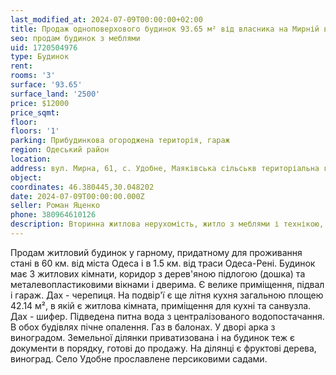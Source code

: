 ```yaml
---
last_modified_at: 2024-07-09T00:00:00+02:00
title: Продаж одноповерхового будинок 93.65 м² від власника на Мирній в с. Удобне
seo: продам будинок з меблями
uid: 1720504976
type: Будинок
rent:
rooms: '3'
surface: '93.65'
surface_land: '2500'
price: $12000
price_sqmt:
floor:
floors: '1'
parking: Прибудинкова огороджена територія, гараж
region: Одеський район
location:
address: вул. Мирна, 61, с. Удобне, Маяківська сільськв територіальна громада
object:
coordinates: 46.380445,30.048202
date: 2024-07-09T00:00:00.000Z
seller: Роман Яценко
phone: 380964610126
description: Вторинна житлова нерухомість, житло з меблями і технікою, придатне для проживання
---
```


Продам житловий будинок у гарному, придатному для проживання стані в 60 км. від міста Одеса і в 1.5 км. від траси Одеса-Рені. Будинок має 3 житлових кімнати, коридор з дерев'яною підлогою (дошка) та металевопластиковими вікнами і дверима. Є велике приміщення, підвал і гараж. Дах - черепиця. На подвір'ї є ще літня кухня загальною площею 42.14 м², в якій є житлова кімната, приміщення для кухні та санвузла. Дах - шифер. Підведена питна вода з централізованого водопостачання. В обох будівлях пічне опалення. Газ в балонах. У дворі арка з виноградом. Земельної ділянки приватизована і на будинок теж є документи в порядку, готові до продажу. На ділянці є фруктові дерева, виноград. Село Удобне прославлене персиковими садами.
